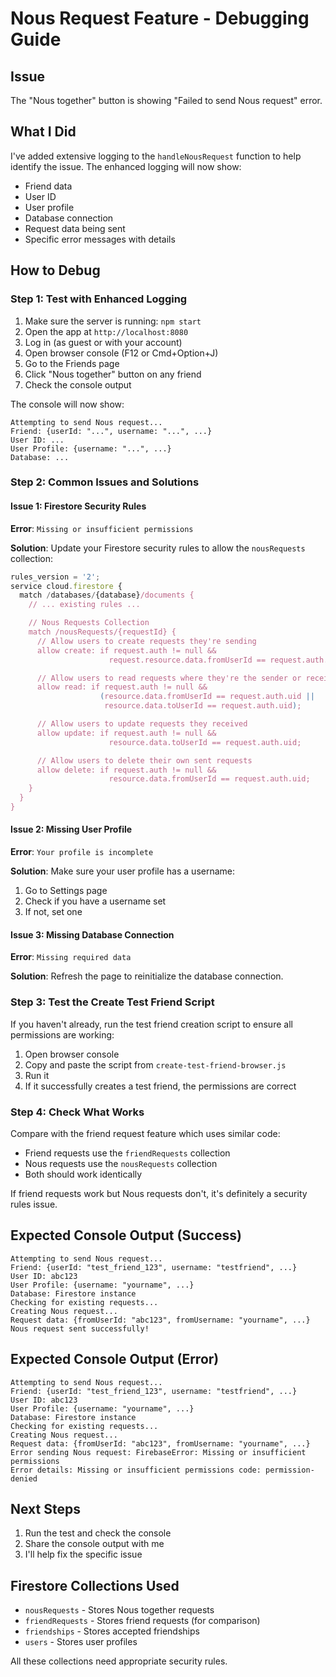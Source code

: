 # Nous Request Feature - Debugging Guide

## Issue
The "Nous together" button is showing "Failed to send Nous request" error.

## What I Did
I've added extensive logging to the `handleNousRequest` function to help identify the issue. The enhanced logging will now show:
- Friend data
- User ID
- User profile
- Database connection
- Request data being sent
- Specific error messages with details

## How to Debug

### Step 1: Test with Enhanced Logging
1. Make sure the server is running: `npm start`
2. Open the app at `http://localhost:8080`
3. Log in (as guest or with your account)
4. Open browser console (F12 or Cmd+Option+J)
5. Go to the Friends page
6. Click "Nous together" button on any friend
7. Check the console output

The console will now show:
```
Attempting to send Nous request...
Friend: {userId: "...", username: "...", ...}
User ID: ...
User Profile: {username: "...", ...}
Database: ...
```

### Step 2: Common Issues and Solutions

#### Issue 1: Firestore Security Rules
**Error**: `Missing or insufficient permissions`

**Solution**: Update your Firestore security rules to allow the `nousRequests` collection:

```javascript
rules_version = '2';
service cloud.firestore {
  match /databases/{database}/documents {
    // ... existing rules ...

    // Nous Requests Collection
    match /nousRequests/{requestId} {
      // Allow users to create requests they're sending
      allow create: if request.auth != null &&
                      request.resource.data.fromUserId == request.auth.uid;

      // Allow users to read requests where they're the sender or receiver
      allow read: if request.auth != null &&
                    (resource.data.fromUserId == request.auth.uid ||
                     resource.data.toUserId == request.auth.uid);

      // Allow users to update requests they received
      allow update: if request.auth != null &&
                      resource.data.toUserId == request.auth.uid;

      // Allow users to delete their own sent requests
      allow delete: if request.auth != null &&
                      resource.data.fromUserId == request.auth.uid;
    }
  }
}
```

#### Issue 2: Missing User Profile
**Error**: `Your profile is incomplete`

**Solution**: Make sure your user profile has a username:
1. Go to Settings page
2. Check if you have a username set
3. If not, set one

#### Issue 3: Missing Database Connection
**Error**: `Missing required data`

**Solution**: Refresh the page to reinitialize the database connection.

### Step 3: Test the Create Test Friend Script
If you haven't already, run the test friend creation script to ensure all permissions are working:

1. Open browser console
2. Copy and paste the script from `create-test-friend-browser.js`
3. Run it
4. If it successfully creates a test friend, the permissions are correct

### Step 4: Check What Works
Compare with the friend request feature which uses similar code:
- Friend requests use the `friendRequests` collection
- Nous requests use the `nousRequests` collection
- Both should work identically

If friend requests work but Nous requests don't, it's definitely a security rules issue.

## Expected Console Output (Success)
```
Attempting to send Nous request...
Friend: {userId: "test_friend_123", username: "testfriend", ...}
User ID: abc123
User Profile: {username: "yourname", ...}
Database: Firestore instance
Checking for existing requests...
Creating Nous request...
Request data: {fromUserId: "abc123", fromUsername: "yourname", ...}
Nous request sent successfully!
```

## Expected Console Output (Error)
```
Attempting to send Nous request...
Friend: {userId: "test_friend_123", username: "testfriend", ...}
User ID: abc123
User Profile: {username: "yourname", ...}
Database: Firestore instance
Checking for existing requests...
Creating Nous request...
Request data: {fromUserId: "abc123", fromUsername: "yourname", ...}
Error sending Nous request: FirebaseError: Missing or insufficient permissions
Error details: Missing or insufficient permissions code: permission-denied
```

## Next Steps
1. Run the test and check the console
2. Share the console output with me
3. I'll help fix the specific issue

## Firestore Collections Used
- `nousRequests` - Stores Nous together requests
- `friendRequests` - Stores friend requests (for comparison)
- `friendships` - Stores accepted friendships
- `users` - Stores user profiles

All these collections need appropriate security rules.
